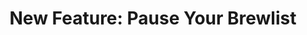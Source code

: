 ---
layout: blog
publisher: Crema.co Blog
originalurl: http://blog.crema.co/new-feature-pause-your-brewlist/
title: "New Feature: Pause Your Brewlist"
snippet: "August was a fantastic month at Crema.co. We launched our private beta, started sending out invitations to our Kickstarter backers, shipped 92 bags of coffee, and ended the month with 88 active subscribers. We'll be continuing in private beta mode for a little while yet, but if you'd like early access to the coffee marketplace of the future, enter your email at the bottom of this page to get your name on the waitlist."
---